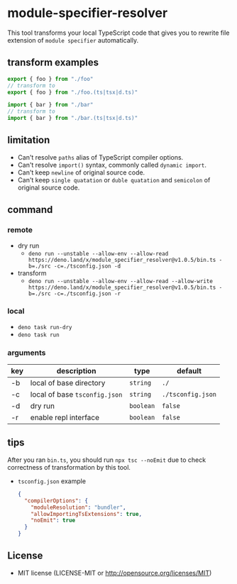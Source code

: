 # module-specifier-resolver
This tool transforms your local TypeScript code that gives you to rewrite file extension of `module specifier` automatically.

## transform examples
```ts
export { foo } from "./foo"
// transform to
export { foo } from "./foo.(ts|tsx|d.ts)"
```

```ts
import { bar } from "./bar"
// transform to
import { bar } from "./bar.(ts|tsx|d.ts)"
```

## limitation
- Can't resolve `paths` alias of TypeScript compiler options.
- Can't resolve `import()` syntax, commonly called `dynamic import`.
- Can't keep `newline` of original source code.
- Can't keep `single quatation` or `duble quatation` and `semicolon` of original source code.

## command
### remote
- dry run
  - `deno run --unstable --allow-env --allow-read https://deno.land/x/module_specifier_resolver@v1.0.5/bin.ts -b=./src -c=./tsconfig.json -d`
- transform
  - `deno run --unstable --allow-env --allow-read --allow-write https://deno.land/x/module_specifier_resolver@v1.0.5/bin.ts -b=./src -c=./tsconfig.json -r`
### local
- `deno task run-dry`
- `deno task run`

### arguments
| key | description | type | default |
|-----|-----|-----|-----|
| -b | local of base directory | `string` | `./` |
| -c  | local of base `tsconfig.json` | `string` | `./tsconfig.json` |
| -d  | dry run | `boolean` | `false` |
| -r  | enable repl interface | `boolean` | `false` |

## tips
After you ran `bin.ts`, you should run `npx tsc --noEmit` due to check correctness of transformation by this tool.
- `tsconfig.json` example
  ```json
  {
    "compilerOptions": {
      "moduleResolution": "bundler",
      "allowImportingTsExtensions": true,
      "noEmit": true
    }
  }
  ```

## License
- MIT license (LICENSE-MIT or http://opensource.org/licenses/MIT)
